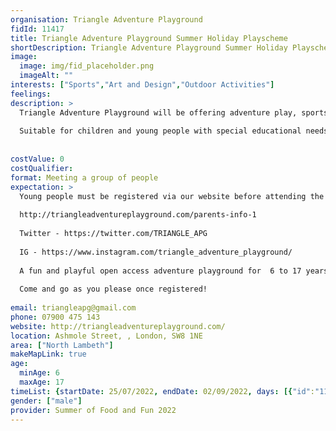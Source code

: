 ```yaml
---
organisation: Triangle Adventure Playground
fidId: 11417
title: Triangle Adventure Playground Summer Holiday Playscheme
shortDescription: Triangle Adventure Playground Summer Holiday Playscheme + description
image:
  image: img/fid_placeholder.png
  imageAlt: ""
interests: ["Sports","Art and Design","Outdoor Activities"]
feelings:
description: >
  Triangle Adventure Playground will be offering adventure play, sports, arts & crafts, outdoor play, games, nature play and free play.
   
  Suitable for children and young people with special educational needs and disabilities.
  
  
costValue: 0
costQualifier: 
format: Meeting a group of people
expectation: >
  Young people must be registered via our website before attending the playground for the first time. 
  
  http://triangleadventureplayground.com/parents-info-1
  
  Twitter - https://twitter.com/TRIANGLE_APG
  
  IG - https://www.instagram.com/triangle_adventure_playground/
  
  A fun and playful open access adventure playground for  6 to 17 years old, with outdoor play, arts and crafts, sports, trips, learning new skills, making new friends and space to chill. 
  
  Come and go as you please once registered!
  
email: triangleapg@gmail.com
phone: 07900 475 143
website: http://triangleadventureplayground.com/
location: Ashmole Street, , London, SW8 1NE
area: ["North Lambeth"]
makeMapLink: true
age:
  minAge: 6
  maxAge: 17
timeList: {startDate: 25/07/2022, endDate: 02/09/2022, days: [{"id":"11417","fis_provider_name":"Triangle Adventure Playground Summer Holiday Playscheme","day":"Monday","start_time":"12:00 PM","end_time":"6:00 PM"},{"id":"11417","fis_provider_name":"Triangle Adventure Playground Summer Holiday Playscheme","day":"Tuesday","start_time":"12:00 PM","end_time":"6:00 PM"},{"id":"11417","fis_provider_name":"Triangle Adventure Playground Summer Holiday Playscheme","day":"Wednesday","start_time":"12:00 PM","end_time":"6:00 PM"},{"id":"11417","fis_provider_name":"Triangle Adventure Playground Summer Holiday Playscheme","day":"Thursday","start_time":"12:00 PM","end_time":"6:00 PM"},{"id":"11417","fis_provider_name":"Triangle Adventure Playground Summer Holiday Playscheme","day":"Friday","start_time":"12:00 PM","end_time":"6:00 PM"}] }
gender: ["male"]
provider: Summer of Food and Fun 2022
---
```


